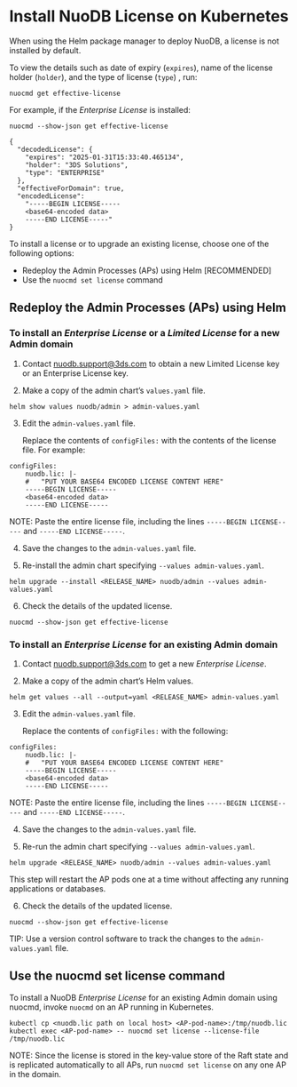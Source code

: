 # Install NuoDB License on Kubernetes

When using the Helm package manager to deploy NuoDB, a license is not installed by default.

To view the details such as date of expiry (`expires`), name of the license holder (`holder`), and the type of license (`type`) , run:

  ```
  nuocmd get effective-license
```

For example, if the *Enterprise License* is installed:

```
nuocmd --show-json get effective-license

{
  "decodedLicense": {
    "expires": "2025-01-31T15:33:40.465134",
    "holder": "3DS Solutions",
    "type": "ENTERPRISE"
  },
  "effectiveForDomain": true,
  "encodedLicense":
    "-----BEGIN LICENSE-----
    <base64-encoded data>
    -----END LICENSE-----"
}
```
To install a license or to upgrade an existing license, choose one of the following options:

* Redeploy the Admin Processes (APs) using Helm [RECOMMENDED]
* Use the `nuocmd set license` command

## Redeploy the Admin Processes (APs) using Helm

### To install an *Enterprise License* or a *Limited License* for a new Admin domain

1. Contact <nuodb.support@3ds.com> to obtain a new Limited License key or an Enterprise License key.

2. Make a copy of the admin chart’s `values.yaml` file.

```
helm show values nuodb/admin > admin-values.yaml
```

3. Edit the `admin-values.yaml` file.

   Replace the contents of `configFiles:` with the contents of the license file. For example:

```
configFiles:
    nuodb.lic: |-
    #   "PUT YOUR BASE64 ENCODED LICENSE CONTENT HERE"
    -----BEGIN LICENSE-----
    <base64-encoded data>
    -----END LICENSE-----
```

 NOTE:
Paste the entire license file, including the lines `-----BEGIN LICENSE-----` and `-----END LICENSE-----`.

4. Save the changes to the `admin-values.yaml` file.

5. Re-install the admin chart specifying `--values admin-values.yaml`.

```
helm upgrade --install <RELEASE_NAME> nuodb/admin --values admin-values.yaml
```

6. Check the details of the updated license.

```
nuocmd --show-json get effective-license
```

### To install an *Enterprise License* for an existing Admin domain

1. Contact <nuodb.support@3ds.com> to get a new *Enterprise License*.

2. Make a copy of the admin chart’s Helm values.

```
helm get values --all --output=yaml <RELEASE_NAME> admin-values.yaml
```
3. Edit the `admin-values.yaml` file.

   Replace the contents of `configFiles:` with the following:

```
configFiles:
    nuodb.lic: |-
    #   "PUT YOUR BASE64 ENCODED LICENSE CONTENT HERE"
    -----BEGIN LICENSE-----
    <base64-encoded data>
    -----END LICENSE-----
```
NOTE:
Paste the entire license file, including the lines `-----BEGIN LICENSE-----` and `-----END LICENSE-----`.

4. Save the changes to the `admin-values.yaml` file.

5. Re-run the admin chart specifying `--values admin-values.yaml`.

```
helm upgrade <RELEASE_NAME> nuodb/admin --values admin-values.yaml
```
This step will restart the AP pods one at a time without affecting any running applications or databases.

6. Check the details of the updated license.

```
nuocmd --show-json get effective-license
```

TIP:
Use a version control software to track the changes to the `admin-values.yaml` file.

## Use the nuocmd set license command
To install a NuoDB *Enterprise License* for an existing Admin domain using nuocmd, invoke `nuocmd` on an AP running in Kubernetes.

```
kubectl cp <nuodb.lic path on local host> <AP-pod-name>:/tmp/nuodb.lic
kubectl exec <AP-pod-name> -- nuocmd set license --license-file /tmp/nuodb.lic
```
NOTE:
Since the license is stored in the key-value store of the Raft state and is replicated automatically to all APs, run `nuocmd set license` on any one AP in the domain.
